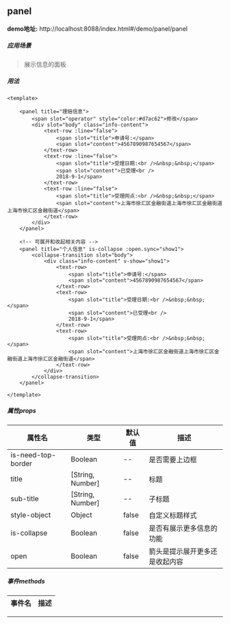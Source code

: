 ## panel

**demo地址:**  http://localhost:8088/index.html#/demo/panel/panel

##### 应用场景
> 展示信息的面板

##### 用法
```
<template>

    <panel title="理赔信息">
        <span slot="operator" style="color:#d7ac62">修改</span>
        <div slot="body" class="info-content">
            <text-row :line="false">
                <span slot="title">申请号:</span>
                <span slot="content">4567890987654567</span>
            </text-row>
            <text-row :line="false">
                <span slot="title">受理日期:<br />&nbsp;&nbsp;</span>
                <span slot="content">已受理<br />
                2018-9-1</span>
            </text-row>
            <text-row :line="false">
                <span slot="title">受理网点:<br />&nbsp;&nbsp;</span>
                <span slot="content">上海市徐汇区金融街道上海市徐汇区金融街道上海市徐汇区金融街道</span>
            </text-row>
        </div>
    </panel>

    <!-- 可展开和收起相关内容 -->
    <panel title="个人信息" is-collapse :open.sync="show1">
        <collapse-transition slot="body">
            <div class="info-content" v-show="show1">
                <text-row>
                    <span slot="title">申请号:</span>
                    <span slot="content">4567890987654567</span>
                </text-row>
                <text-row>
                    <span slot="title">受理日期:<br />&nbsp;&nbsp;</span>
                    <span slot="content">已受理<br />
                    2018-9-1</span>
                </text-row>
                <text-row>
                    <span slot="title">受理网点:<br />&nbsp;&nbsp;</span>
                    <span slot="content">上海市徐汇区金融街道上海市徐汇区金融街道上海市徐汇区金融街道</span>
                </text-row>
            </div>
        </collapse-transition>
    </panel>
    
</template>

```

##### 属性props
属性名| 类型| 默认值| 描述
---|---|---|---
is-need-top-border | Boolean| -- | 是否需要上边框
title | [String, Number] | -- | 标题
sub-title | [String, Number]| -- | 子标题
style-object | Object| false | 自定义标题样式
is-collapse | Boolean| false | 是否有展示更多信息的功能
open | Boolean| false | 箭头是提示展开更多还是收起内容

##### 事件methods
事件名|  描述
---|---



> 
---